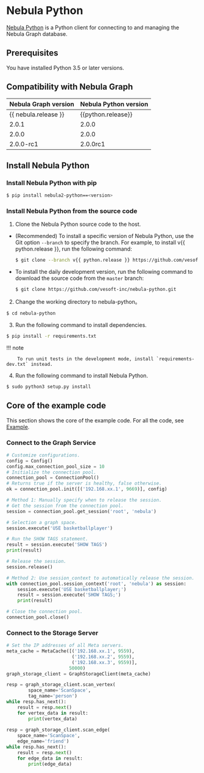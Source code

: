 # Nebula Python

[Nebula Python](https://github.com/vesoft-inc/nebula-python) is a Python client for connecting to and managing the Nebula Graph database.

## Prerequisites

You have installed Python 3.5 or later versions.

## Compatibility with Nebula Graph

|Nebula Graph version|Nebula Python version|
|:---|:---|
|{{ nebula.release }}|{{python.release}}|
|2.0.1|2.0.0|
|2.0.0|2.0.0|
|2.0.0-rc1|2.0.0rc1|

## Install Nebula Python

### Install Nebula Python with pip

```bash
$ pip install nebula2-python==<version>
```

### Install Nebula Python from the source code

1. Clone the Nebula Python source code to the host.

  - (Recommended) To install a specific version of Nebula Python, use the Git option `--branch` to specify the branch. For example, to install v{{ python.release }}, run the following command:

    ```bash
    $ git clone --branch v{{ python.release }} https://github.com/vesoft-inc/nebula-python.git
    ```

  - To install the daily development version, run the following command to download the source code from the `master` branch:

    ```bash
    $ git clone https://github.com/vesoft-inc/nebula-python.git
    ```

2. Change the working directory to nebula-python。

  ```bash
  $ cd nebula-python
  ```

3. Run the following command to install dependencies.

  ```bash
  $ pip install -r requirements.txt
  ```

  !!! note

        To run unit tests in the development mode, install `requirements-dev.txt` instead.

4. Run the following command to install Nebula Python.

  ```bash
  $ sudo python3 setup.py install
  ```

## Core of the example code

This section shows the core of the example code. For all the code, see [Example](https://github.com/vesoft-inc/nebula-python/tree/master/example).

### Connect to the Graph Service

```python
# Customize configurations.
config = Config()
config.max_connection_pool_size = 10
# Initialize the connection pool.
connection_pool = ConnectionPool()
# Returns true if the server is healthy, false otherwise.
ok = connection_pool.init([('192.168.xx.1', 9669)], config)

# Method 1: Manually specify when to release the session.
# Get the session from the connection pool.
session = connection_pool.get_session('root', 'nebula')

# Selection a graph space.
session.execute('USE basketballplayer')

# Run the SHOW TAGS statement.
result = session.execute('SHOW TAGS')
print(result)

# Release the session.
session.release()

# Method 2: Use session_context to automatically release the session.
with connection_pool.session_context('root', 'nebula') as session:
    session.execute('USE basketballplayer;')
    result = session.execute('SHOW TAGS;')
    print(result)

# Close the connection pool.
connection_pool.close()
```

### Connect to the Storage Server

```python
# Set the IP addresses of all Meta servers.
meta_cache = MetaCache([('192.168.xx.1', 9559),
                        ('192.168.xx.2', 9559),
                        ('192.168.xx.3', 9559)],
                       50000)
graph_storage_client = GraphStorageClient(meta_cache)

resp = graph_storage_client.scan_vertex(
        space_name='ScanSpace',
        tag_name='person')
while resp.has_next():
    result = resp.next()
    for vertex_data in result:
        print(vertex_data)
        
resp = graph_storage_client.scan_edge(
    space_name='ScanSpace',
    edge_name='friend')
while resp.has_next():
    result = resp.next()
    for edge_data in result:
        print(edge_data)
```